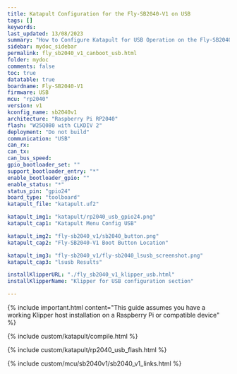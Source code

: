 ```yaml
---
title: Katapult Configuration for the Fly-SB2040-V1 on USB
tags: []
keywords: 
last_updated: 13/08/2023
summary: "How to Configure Katapult for USB Operation on the Fly-SB2040-V1"
sidebar: mydoc_sidebar
permalink: fly_sb2040_v1_canboot_usb.html
folder: mydoc
comments: false
toc: true
datatable: true
boardname: Fly-SB2040-V1
firmware: USB
mcu: "rp2040"
version: v1
kconfig_name: sb2040v1
architecture: "Raspberry Pi RP2040"
flash: "W25Q080 with CLKDIV 2"
deployment: "Do not build"
communication: "USB"
can_rx: 
can_tx: 
can_bus_speed: 
gpio_bootloader_set: ""
support_bootloader_entry: "*"
enable_bootloader_gpio: ""
enable_status: "*"
status_pin: "gpio24"
board_type: "toolboard"
katapult_file: "katapult.uf2"

katapult_img1: "katapult/rp2040_usb_gpio24.png"
katapult_cap1: "Katapult Menu Config USB"

katapult_img2: "fly-sb2040_v1/sb2040_button.png"
katapult_cap2: "Fly-SB2040-V1 Boot Button Location"

katapult_img3: "fly-sb2040_v1/fly-sb2040_lsusb_screenshot.png"
katapult_cap3: "lsusb Results"

installKlipperURL: "./fly_sb2040_v1_klipper_usb.html"
installKlipperName: "Klipper for USB configuration section"

---
```

{% include important.html content="This guide assumes you have a working Klipper host installation on a Raspberry Pi or compatible device" %}

{% include custom/katapult/compile.html %}

{% include custom/katapult/rp2040_usb_flash.html %}

{% include custom/mcu/sb2040v1/sb2040_v1_links.html %}
